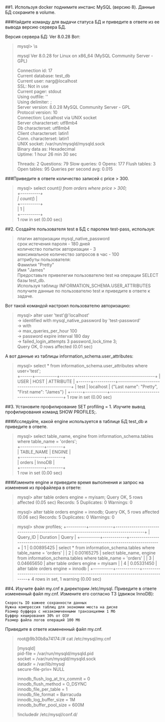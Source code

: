 ##1. Используя docker поднимите инстанс MySQL (версию 8). Данные БД сохраните в volume.

###Найдите команду для выдачи статуса БД и приведите в ответе из ее вывода версию сервера БД.

Версия сервера БД: Ver 8.0.28
Вот:

>mysql> \s
>
>mysql  Ver 8.0.28 for Linux on x86_64 (MySQL Community Server - GPL)
>
>Connection id:          17  
Current database:       test_db  
Current user:           narg@localhost  
SSL:                    Not in use  
Current pager:          stdout  
Using outfile:          ''  
Using delimiter:        ;  
Server version:         8.0.28 MySQL Community Server - GPL  
Protocol version:       10  
Connection:             Localhost via UNIX socket  
Server characterset:    utf8mb4  
Db     characterset:    utf8mb4  
Client characterset:    latin1  
Conn.  characterset:    latin1  
UNIX socket:            /var/run/mysqld/mysqld.sock  
Binary data as:         Hexadecimal  
Uptime:                 1 hour 26 min 30 sec  
>
>Threads: 2  Questions: 79  Slow queries: 0  Opens: 177  Flush tables: 3  Open tables: 95  Queries per second avg: 0.015

###Приведите в ответе количество записей с price > 300.

>mysql> select count(*) from orders where price > 300;  
+----------+  
| count(*) |  
+----------+  
|        1 |  
+----------+  
1 row in set (0.00 sec)

##2. Создайте пользователя test в БД c паролем test-pass, используя:
>плагин авторизации mysql_native_password  
срок истечения пароля - 180 дней  
количество попыток авторизации - 3  
максимальное количество запросов в час - 100  
аттрибуты пользователя:  
  Фамилия "Pretty"  
  Имя "James"  
Предоставьте привелегии пользователю test на операции SELECT базы test_db.  
Используя таблицу INFORMATION_SCHEMA.USER_ATTRIBUTES получите данные по пользователю test и приведите в ответе к задаче.

Вот такой командой настроил пользователю авторизацию:
>mysql> alter user 'test'@'localhost'  
    -> identified with mysql_native_password by 'test-password'  
    -> with  
    -> max_queries_per_hour 100  
    -> password expire interval 180 day  
    -> failed_login_attempts 3 password_lock_time 3;  
Query OK, 0 rows affected (0.01 sec)

А вот данные из таблицы information_schema.user_attributes:
>mysql> select * from information_schema.user_attributes where user='test';  
+------+-----------+------------------------------------------------+
| USER | HOST      | ATTRIBUTE                                      |
+------+-----------+------------------------------------------------+
| test | localhost | {"Last name": "Pretty", "First name": "James"} |
+------+-----------+------------------------------------------------+
1 row in set (0.00 sec)

##3. Установите профилирование SET profiling = 1. Изучите вывод профилирования команд SHOW PROFILES;.

###Исследуйте, какой engine используется в таблице БД test_db и приведите в ответе.

>mysql> select table_name, engine from information_schema.tables where table_name = 'orders';  
+------------+--------+  
| TABLE_NAME | ENGINE |  
+------------+--------+  
| orders     | InnoDB |  
+------------+--------+  
1 row in set (0.00 sec)

###Измените engine и приведите время выполнения и запрос на изменения из профайлера в ответе:

>mysql> alter table orders engine = myisam;
Query OK, 5 rows affected (0.05 sec)
Records: 5  Duplicates: 0  Warnings: 0

>mysql> alter table orders engine = innodb;
Query OK, 5 rows affected (0.06 sec)
Records: 5  Duplicates: 0  Warnings: 0

>mysql> show profiles;
+----------+------------+--------------------------------------------------------------------------------------+
| Query_ID | Duration   | Query                                                                                |
+----------+------------+--------------------------------------------------------------------------------------+
|        1 | 0.00895425 | select * from information_schema.tables where table_name = 'orders'                  |
|        2 | 0.00165275 | select table_name, engine from information_schema.tables where table_name = 'orders' |
|        3 | 0.04665650 | alter table orders engine = myisam                                                   |
|        4 | 0.05331450 | alter table orders engine = innodb                                                   |
+----------+------------+--------------------------------------------------------------------------------------+
4 rows in set, 1 warning (0.00 sec)


##4. Изучите файл my.cnf в директории /etc/mysql.
Приведите в ответе измененный файл my.cnf.
Измените его согласно ТЗ (движок InnoDB):

    Скорость IO важнее сохранности данных
    Нужна компрессия таблиц для экономии места на диске
    Размер буффера с незакомиченными транзакциями 1 Мб
    Буффер кеширования 30% от ОЗУ
    Размер файла логов операций 100 Мб

Приведите в ответе измененный файл my.cnf.

>root@9b30b8a74174:/# cat /etc/mysql/my.cnf  
>
>[mysqld]  
pid-file        = /var/run/mysqld/mysqld.pid  
socket          = /var/run/mysqld/mysqld.sock  
datadir         = /var/lib/mysql  
secure-file-priv= NULL 
>  
>innodb_flush_log_at_trx_commit = 0  
innodb_flush_method = O_DSYNC  
innodb_file_per_table = 1  
innodb_file_format = Barracuda  
innodb_log_buffer_size = 1M  
innodb_buffer_pool_size = 600M  
>  
>!includedir /etc/mysql/conf.d/
